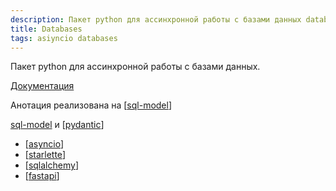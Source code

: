 ```yaml
---
description: Пакет python для ассинхронной работы с базами данных database
title: Databases
tags: asiyncio databases
---
```

Пакет python для ассинхронной работы с базами данных.

[Документация](https://github.com/encode/databases)

Анотация реализована на [[sql-model]]

[sql-model](https://github.com/tiangolo/sqlmodel) и [[pydantic]]

- [[asyncio]]
- [[starlette]]
- [[sqlalchemy]]
- [[fastapi]]

[//begin]: # "Autogenerated link references for markdown compatibility"
[sql-model]: sql-model "Sql model"
[pydantic]: pydantic "Pydantic"
[asyncio]: asyncio "Asyncio"
[starlette]: starlette "Starlette"
[sqlalchemy]: ../lists/sqlalchemy "Sqlalchemy"
[fastapi]: fastapi "Fastapi"
[//end]: # "Autogenerated link references"